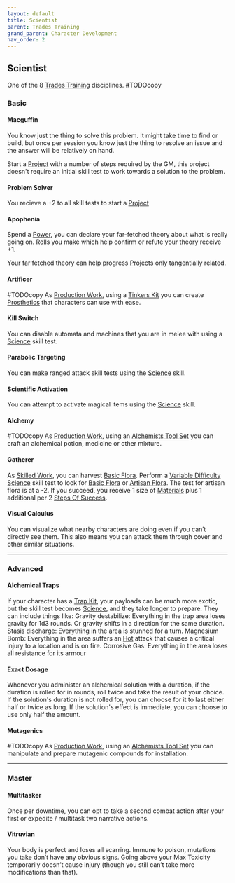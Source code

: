 ```yaml
---
layout: default
title: Scientist
parent: Trades Training
grand_parent: Character Development
nav_order: 2
---
```

## Scientist
One of the 8 [Trades Training](Trades-Training) disciplines.
#TODOcopy 

### Basic
#### Macguffin
You know just the thing to solve this problem. It might take time to find or build, but once per session you know just the thing to resolve an issue and the answer will be relatively on hand.

Start a [Project](Skills#Project) with a number of steps required by the GM, this project doesn't require an initial skill test to work towards a solution to the problem.

#### Problem Solver
You recieve a +2 to all skill tests to start a [Project](Skills#Project)

#### Apophenia
Spend a [Power](Stats#Power), you can declare your far-fetched theory about what is really going on. Rolls you make which help confirm or refute your theory receive +1.

Your far fetched theory can help progress [Projects](Skills#Project) only tangentially related.

#### Artificer
#TODOcopy 
As [Production Work](Activities#Production%20Work), using a [Tinkers Kit](Example-Gear#Tinkers%20Kit) you can create [Prosthetics](Character-Development#Prosthetics) that characters can use with ease.

#### Kill Switch
You can disable automata and machines that you are in melee with using a [Science](Science) skill test.

#### Parabolic Targeting
You can make ranged attack skill tests using the [Science](Science) skill.

#### Scientific Activation
You can attempt to activate magical items using the [Science](Science) skill.

#### Alchemy
#TODOcopy 
As [Production Work](Activities#Production%20Work), using an [Alchemists Tool Set](Example-Gear#Alchemists%20Tool%20Set) you can craft an alchemical potion, medicine or other mixture.

#### Gatherer
As [Skilled Work](Activities#Skilled%20Work), you can harvest [Basic Flora](Materials#Basic%20Flora). Perform a [Variable Difficulty](Skills#Variable%20Difficulty) [Science](Science) skill test to look for [Basic Flora](Materials#Basic%20Flora) or [Artisan Flora](Materials#Artisan%20Flora). The test for artisan flora is at a -2. If you succeed, you receive 1 size of [Materials](Materials) plus 1 additional per 2 [Steps Of Success](Skills#Step%20Of%20Success).

#### Visual Calculus
You can visualize what nearby characters are doing even if you can’t directly see them. This also means you can attack them through cover and other similar situations.

---
### Advanced

#### Alchemical Traps
If your character has a [Trap Kit](Example-Gear#Trap%20Kit), your payloads can be much more exotic, but the skill test becomes [Science](Science), and they take longer to prepare. They can include things like:
Gravity destabilize: Everything in the trap area loses gravity for 1d3 rounds. Or gravity shifts in a direction for the same duration.
Stasis discharge: Everything in the area is stunned for a turn.
Magnesium Bomb: Everything in the area suffers an [Hot](Combat#Hot) attack that causes a critical injury to a location and is on fire.
Corrosive Gas: Everything in the area loses all resistance for its armour

#### Exact Dosage
Whenever you administer an alchemical solution with a duration, if the duration is rolled for in rounds, roll twice and take the result of your choice. If the solution's duration is not rolled for, you can choose for it to last either half or twice as long. If the solution's effect is immediate, you can choose to use only half the amount.

#### Mutagenics
#TODOcopy
As [Production Work](Activities#Production%20Work), using an [Alchemists Tool Set](Example-Gear#Alchemists%20Tool%20Set) you can manipulate and prepare mutagenic compounds for installation.

---
### Master

#### Multitasker
Once per downtime, you can opt to take a second combat action after your first or expedite / multitask two narrative actions.

#### Vitruvian
Your body is perfect and loses all scarring. Immune to poison, mutations you take don’t have any obvious signs. Going above your Max Toxicity temporarily doesn’t cause injury (though you still can’t take more modifications than that).


